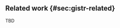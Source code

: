## Related work {#sec:gistr-related}

TBD

<!--
* Bartlett
* Nettle
* Bebbington
* Mesoudi & Whiten
* Kirby & Tamariz
* Acerbi
* Claidière
* Smartphone psychology
* BCP
  * *Missing information*: most blog and media outlet authors do not quote their source when they publish a quote online (it's often not relevant to the article), meaning there are no source-destination links in the data collected; this information must instead be inferred anew to study the evolution of content. There is also no access to author information (gender or age, experience in writing, but also psychological factors like memory span), ruling out any study of individual author effects in transforming the content.
  * *Missing context*: the lack of access to the context of production and reception of quotes makes it impossible to interpret what a quotation means to its author or its reader [@wittgenstein_philosophical_2010; @briggs_mazes_1992; @cuffari_participatory_2014]. Analysing any kind of semantic evolution is therefore out of reach for this kind of passively collected online data [@lerique_2016, to be published].


their questions, and their limitations
-->
